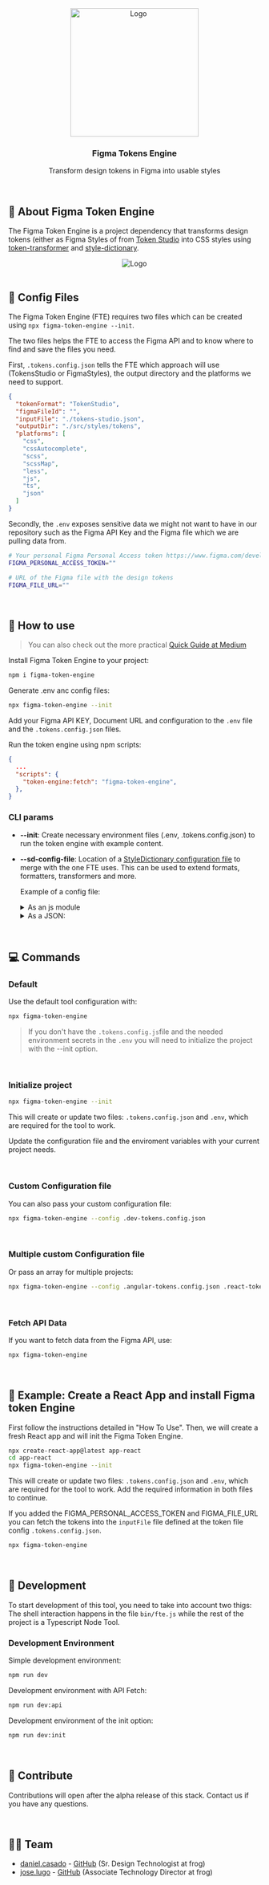 <div align="center">
  <a href="https://github.com/d01000100/figma-token-engine">
    <img src=".docs/logo.svg" alt="Logo" alt="Logo" width="256" height="256">
  </a>

  <h3 align="center"><strong>Figma Tokens Engine</strong></h3>
  <p align="center">
    Transform design tokens in Figma into usable styles
  </p>

</div>

<br/>

## 🚛 About Figma Token Engine

The Figma Token Engine is a project dependency that transforms design tokens (either as Figma Styles of from [Token Studio](https://tokens.studio/) into CSS styles using [token-transformer](https://www.npmjs.com/package/token-transformer) and [style-dictionary](https://github.com/amzn/style-dictionary).

<div align="center">
  <img src=".docs/engine-diagram.svg" alt="Logo" alt="Logo">
</div>

<br/>

## 📓 Config Files

The Figma Token Engine (FTE) requires two files which can be created using `npx figma-token-engine --init`.

The two files helps the FTE to access the Figma API and to know where to find and save the files you need.

First, `.tokens.config.json` tells the FTE which approach will use (TokensStudio or FigmaStyles), the output directory and the platforms we need to support.

```json
{
  "tokenFormat": "TokenStudio",
  "figmaFileId": "",
  "inputFile": "./tokens-studio.json",
  "outputDir": "./src/styles/tokens",
  "platforms": [
    "css",
    "cssAutocomplete",
    "scss",
    "scssMap",
    "less",
    "js",
    "ts",
    "json"
  ]
}
```

Secondly, the `.env` exposes sensitive data we might not want to have in our repository such as the Figma API Key and the Figma file which we are pulling data from.

```sh
# Your personal Figma Personal Access token https://www.figma.com/developers/api#access-tokens
FIGMA_PERSONAL_ACCESS_TOKEN=""

# URL of the Figma file with the design tokens
FIGMA_FILE_URL=""
```

<br/>

## 🚀 How to use

> You can also check out the more practical [Quick Guide at Medium](https://medium.com/@jdanielca/figma-token-engine-quick-start-b6e0bc08a388)

Install Figma Token Engine to your project:

```sh
npm i figma-token-engine
```

Generate .env anc config files:

```sh
npx figma-token-engine --init
```

Add your Figma API KEY, Document URL and configuration to the `.env` file and the `.tokens.config.json` files.

Run the token engine using npm scripts:

```json
{
  ...
  "scripts": {
    "token-engine:fetch": "figma-token-engine",
  },
}
```

### CLI params

- **--init**: Create necessary environment files (.env, .tokens.config.json) to run the token engine with example content.
- **--sd-config-file**: Location of a [StyleDictionary configuration file](https://amzn.github.io/style-dictionary/#/config) to merge with the one FTE uses. This can be used to extend formats, formatters, transformers and more.
  
  Example of a config file:

  <details>
    <summary>As an js module</summary>

    ```js
    module.exports = {
      "platforms": {
        "swift": {
          "transformGroup": "ios-swift",
          "buildPath": "./ios/",
          "files": [
            {
              "destination": "ios",
              "format": "ios-swift/enum.swift",
              "options": {
                "fileHeader": () => ["This is a custom header"]
              }
            }
          ]
        },
        "android": {
          "transformGroup": "android",
          "files": [
            {
              "destination": "android",
              "format": 'android/resources',
              "options": {
                "fileHeader": () => ["This is a custom header"]
              }
            }
          ]
        }
      }
    }
    ```
  </details>

  <details>
    <summary>As a JSON:</summary>

    ```json
    {
      "platforms": {
        "swift": {
          "transformGroup": "ios-swift",
          "buildPath": "./ios/",
          "files": [
            {
              "destination": "ios",
              "format": "ios-swift/enum.swift",
              "options": {
                "fileHeader": "This is a custom header"
              }
            }
          ]
        },
        "android": {
          "transformGroup": "android",
          "files": [
            {
              "destination": "android",
              "format": "android/resources",
            }
          ]
        }
      }
    }
    ```

    The custom configuration file will have priority over FTE's configuration, however some fields will be appended, rather than overwritten:
    - Sources will be appended. StyleDictionary will still fetch the source specified in the .tokens.config.json
    - Parsers will be appended. StyleDictionary will still run FTE's parsers
    - Platforms will be appended and extended. FTE's premade platforms will still be configured. Custom configruation can add platforms or overwrite them, if specified. Also, FTE's buildPath (from the .tokens.config.json) and fileHeader will be added if not specified.
    - All other settings are added without modifications
  </details>

<br/>

## 💻 Commands

### **Default**

Use the default tool configuration with:

```sh
npx figma-token-engine
```

> If you don't have the `.tokens.config.js`file and the needed environment secrets in the `.env` you will need to initialize the project with the --init option.

<br/>

### **Initialize project**

```sh
npx figma-token-engine --init
```

This will create or update two files: `.tokens.config.json` and `.env`, which are required for the tool to work.

Update the configuration file and the enviroment variables with your current project needs.

<br/>

### **Custom Configuration file**

You can also pass your custom configuration file:

```sh
npx figma-token-engine --config .dev-tokens.config.json
```

<br/>

### **Multiple custom Configuration file**

Or pass an array for multiple projects:

```sh
npx figma-token-engine --config .angular-tokens.config.json .react-tokens.config.json .android-tokens.config.json
```

<br/>

### **Fetch API Data**

If you want to fetch data from the Figma API, use:

```sh
npx figma-token-engine
```

<br/>

## 📝 Example: Create a React App and install Figma token Engine

First follow the instructions detailed in "How To Use". Then, we will create a fresh React app and will init the Figma Token Engine.

```sh
npx create-react-app@latest app-react
cd app-react
npx figma-token-engine --init
```

This will create or update two files: `.tokens.config.json` and `.env`, which are required for the tool to work. Add the required information in both files to continue.

If you added the FIGMA_PERSONAL_ACCESS_TOKEN and FIGMA_FILE_URL you can fetch the tokens into the `inputFile` file defined at the token file config `.tokens.config.json`.

```sh
npx figma-token-engine
```

<br/>

## 🧰 Development

To start development of this tool, you need to take into account two thigs: The shell interaction happens in the file `bin/fte.js` while the rest of the project is a Typescript Node Tool.

### Development Environment

Simple development environment:

```sh
npm run dev
```

Development environment with API Fetch:

```sh
npm run dev:api
```

Development environment of the init option:

```sh
npm run dev:init
```

<br/>

## 🤝 Contribute

Contributions will open after the alpha release of this stack. Contact us if you have any questions.

<br/>

## 🧑‍💻 Team

- [daniel.casado](mailto:jdanielca@gmail.com) - [GitHub](https://github.com/d01000100) (Sr. Design Technologist at frog)
- [jose.lugo](mailto:me@joselugo.dev) - [GitHub](https://github.com/chepetime) (Associate Technology Director at frog)

<br/>
